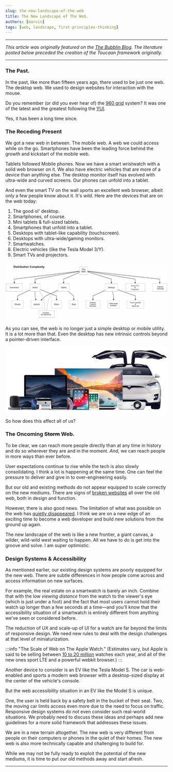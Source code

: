 ```yaml
---
slug: the-new-landscape-of-the-web
title: The New Landscape of The Web.
authors: [marvin]
tags: [web, landscape, first-principles-thinking]
---
```


---

_This article was originally featured on the [The Bubblin Blog](https://bubblin.io/scrolls/blog). The literature posted below preceded the creation of the Toucaan framework originally._

---



### The Past.

In the past, like more than fifteen years ago, there used to be just one web. The desktop web. We used to design websites for interaction with the mouse. 

Do you remember (or did you ever hear of) the [960 grid](https://960.gs/) system? It was one of the latest and the greatest following the [YUI](https://clarle.github.io/yui3/). 

<!--truncate-->

Yes, it has been a long time since.


### The Receding Present

We got a new web in between. The mobile web. A web we could access while on the go. Smartphones have been the leading force behind the growth and kickstart of the mobile web. 

Tablets followed Mobile phones. Now we have a smart wristwatch with a solid web browser on it. We also have electric vehicles that are more of a device than anything else. The desktop monitor itself has evolved with ultra-wide and curved screens. Our phones can unfold into a tablet. 

And even the smart TV on the wall sports an excellent web browser, albeit only a few people know about it. It's _wild_.
Here are the devices that are on the web today:

1. The good ol' desktop.
2. Smartphones, of course.
3. Mini tablets & full-sized tablets.
4. Smartphones that unfold into a tablet.
5. Desktops with tablet-like capability (touchscreen).
6. Desktops with ultra-wide/gaming monitors.
7. Smartwatches.
8. Electric vehicles (like the Tesla Model 3/Y).
9. Smart TVs and projectors.

![Distribution complexity of the new web.](./landscape-of-web-chart.jpg)  

As you can see, the web is no longer just a simple desktop or mobile utility. It is a lot more than that. Even the desktop has new intrinsic controls beyond a pointer-driven interface. 

![Major new web devices.](https://raw.githubusercontent.com/marvindanig/assets/master/major-devices.jpg)

So how does this affect all of us?


### The Oncoming ~~Storm~~ Web.

To be clear, we can reach more people directly than at any time in history and do so wherever they are and in the moment. _And_, we can reach people in more ways than ever before. 

User expectations continue to rise while the tech is also slowly consolidating. I think a lot is happening at the same time. One can feel the pressure to deliver and give in to over-engineering easily. 

But our old and existing methods do not appear equipped to scale correctly on the new mediums. There are signs of [broken websites](https://dosgame.club/@MichaelKlamerus/110645309128259571) all over the old web, both in design and function. 

However, there is also good news. The limitation of what was possible on the web has [quietly disappeared](https://news.ycombinator.com/item?id=33033129). I think we are on a new edge of an exciting time to become a web developer and build new solutions from the ground up again. 

The new landscape of the web is like a new frontier, a giant canvas, a wilder, wild-wild west waiting to happen. All we have to do is get into the groove and solve. I am super optimistic.

### Design Systems & Accessibility 

As mentioned earlier, our existing design systems are poorly equipped for the new web. There are subtle differences in how people come across and access information on new surfaces. 

For example, the real estate on a smartwatch is barely an inch. Combine that with the low _viewing distance_ from the watch to the viewer's eye (which is just under a foot) and the fact that most users cannot hold their watch up longer than a few seconds at a time—and you'll know that the accessibility situation of a smartwatch is entirely different from anything we've seen or considered before. 

The reduction of UX and scale-up of UI for a watch are far beyond the limits of responsive design. We need new rules to deal with the design challenges at that level of miniaturization. 

:::info "The Scale of Web on The Apple Watch."
(Estimates vary, but Apple is said to be selling between [10 to 20 million](http://www.asymco.com/2017/09/25/a-small-screen-ipod/) watches each year, and all of the new ones sport LTE and a powerful webkit browser.)
:::

Another device to consider is an EV like the Tesla Model S. The car is web-enabled and sports a modern web browser with a desktop-sized display at the center of the vehicle's console.

But the web accessibility situation in an EV like the Model S is unique. 

One, the user is held back by a safety belt in the bucket of their seat. 
Two, the moving car limits access even more due to the need to focus on traffic. 
Responsive design systems do _not_ even consider such real-world situations. We probably need to discuss these ideas and perhaps add new guidelines for a more solid framework that addresses these issues.

We are in a new terrain altogether. The new web is very different from people on their computers or phones in the quiet of their homes. The new web is also more technically capable and challenging to build for.

While we may not be fully ready to exploit the potential of the new mediums, it is time to put our old methods away and start afresh.





---


